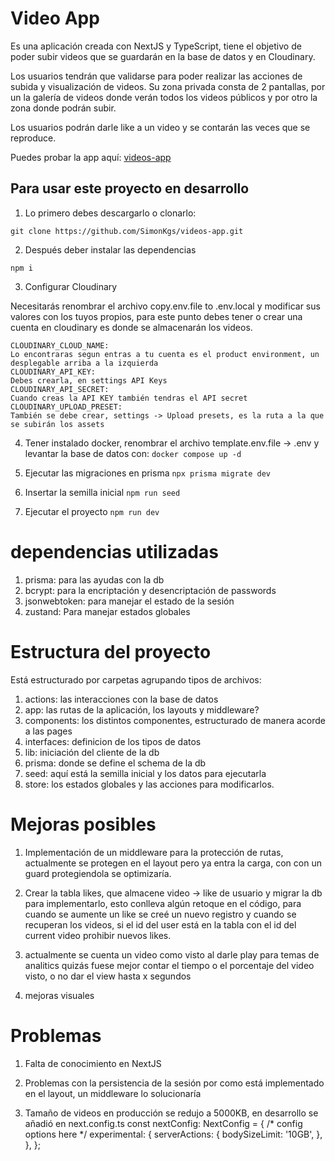 # Video App

Es una aplicación creada con NextJS y TypeScript, tiene el objetivo de poder subir videos que se guardarán en la base de datos y en Cloudinary.

Los usuarios tendrán que validarse para poder realizar las acciones de subida y visualización de videos. Su zona privada consta de 2 pantallas, por un la galería de videos donde verán todos los videos públicos y por otro la zona donde podrán subir.

Los usuarios podrán darle like a un video y se contarán las veces que se reproduce.

Puedes probar la app aquí: [videos-app](https://kgs-videos-app.vercel.app/)

## Para usar este proyecto en desarrollo

1. Lo primero debes descargarlo o clonarlo: 
```
git clone https://github.com/SimonKgs/videos-app.git
```

2. Después deber instalar las dependencias
```
npm i
```
3. Configurar Cloudinary

Necesitarás renombrar el archivo copy.env.file to .env.local y modificar sus valores con los tuyos propios, para este punto debes tener o crear una cuenta en cloudinary es donde se almacenarán los videos.

```
CLOUDINARY_CLOUD_NAME:
Lo encontraras segun entras a tu cuenta es el product environment, un desplegable arriba a la izquierda
CLOUDINARY_API_KEY:
Debes crearla, en settings API Keys 
CLOUDINARY_API_SECRET:
Cuando creas la API KEY también tendras el API secret
CLOUDINARY_UPLOAD_PRESET:
También se debe crear, settings -> Upload presets, es la ruta a la que se subirán los assets
```

4. Tener instalado docker, renombrar el archivo template.env.file -> .env y levantar la base de datos con:
```docker compose up -d```

5. Ejecutar las migraciones en prisma
```npx prisma migrate dev```

6. Insertar la semilla inicial
```npm run seed```

7. Ejecutar el proyecto
```npm run dev```


# dependencias utilizadas

1. prisma: para las ayudas con la db
2. bcrypt: para la encriptación y desencriptación de passwords
3. jsonwebtoken: para manejar el estado de la sesión
4. zustand: Para manejar estados globales

# Estructura del proyecto

Está estructurado por carpetas agrupando tipos de archivos:

1. actions: las interacciones con la base de datos
2. app: las rutas de la aplicación, los layouts y middleware?
3. components: los distintos componentes, estructurado de manera acorde a las pages 
4. interfaces: definicion de los tipos de datos
5. lib: iniciación del cliente de la db
6. prisma: donde se define el schema de la db
7. seed: aquí está la semilla inicial y los datos para ejecutarla
8. store: los estados globales y las acciones para modificarlos.


# Mejoras posibles

1. Implementación de un middleware para la protección de rutas, actualmente se protegen en el layout pero ya entra la carga, con con un guard protegiendola se optimizaría.

2. Crear la tabla likes, que almacene video -> like de usuario y migrar la db para implementarlo, esto conlleva algún retoque en el código, para cuando se aumente un like se creé un nuevo registro y cuando se recuperan los videos, si el id del user está en la tabla con el id del current video prohibir nuevos likes.

3. actualmente se cuenta un video como visto al darle play para temas de analitics quizás fuese mejor contar el tiempo o el porcentaje del video visto, o no dar el view hasta x segundos

4. mejoras visuales

# Problemas

1. Falta de conocimiento en NextJS

2. Problemas con la persistencia de la sesión por como está implementado en el layout, un middleware lo solucionaría

3. Tamaño de videos en producción se redujo a 5000KB, en desarrollo se añadió en next.config.ts
const nextConfig: NextConfig = {
  /* config options here */
  experimental: {
    serverActions: {
      bodySizeLimit: '10GB',
    },
  },
};

